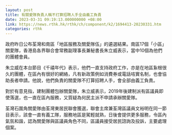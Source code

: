 ```yaml
---
layout: post
title: 有關愛隊負責人稱不打算招聘人手全由義工負責
date: 2023-03-31 09:19:13.000000000 +08:00
link: https://news.rthk.hk/rthk/ch/component/k2/1694413-20230331.htm
categories: rthk
---
```


政府昨日公布荃灣和南區「地區服務及關愛隊伍」的遴選結果。南區17個「小區」關愛隊，香港島各界聯合會常務副理事長兼秘書長朱立威表示，當中10個為他們的團體會員。

朱立威在本台節目《千禧年代》表示，他們一直支持政府工作，亦是在地區紥根很久的團體，在區內有很好的網絡，凡有新政策例如消費券或電話咭實名制，也會協助長者申請。他說，他們負責的關愛隊不打算招聘人手，會全部由義工負責。

對於有意見指，建制團體包辦關愛隊，朱立威表示，2019年後建制派有區議員即使落選，也一直在區內服務，又質疑為何民主派不申請承辦關愛隊。

荃灣石圍角關愛隊由荃灣東居民聯會獲選，聯會主席兼荃灣區議員文裕明在同一節目表示，該會一直有義工隊，服務地區是駕輕就熟，日後會提供更多服務，令區內氣氛和諧，認為關愛隊與區議員角色不同，區議員接受居民諮詢及投訴，主要處理個案。
